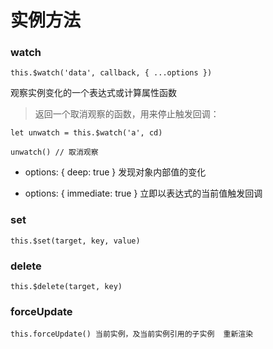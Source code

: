 
# 实例方法

### watch

`this.$watch('data', callback, { ...options })`

观察实例变化的一个表达式或计算属性函数

> 返回一个取消观察的函数，用来停止触发回调：

```
let unwatch = this.$watch('a', cd)

unwatch() // 取消观察
```

* options: { deep: true } 发现对象内部值的变化

* options: { immediate: true } 立即以表达式的当前值触发回调


### set

`this.$set(target, key, value)`

### delete

`this.$delete(target, key)`

### forceUpdate

`this.forceUpdate() 当前实例，及当前实例引用的子实例  重新渲染`







